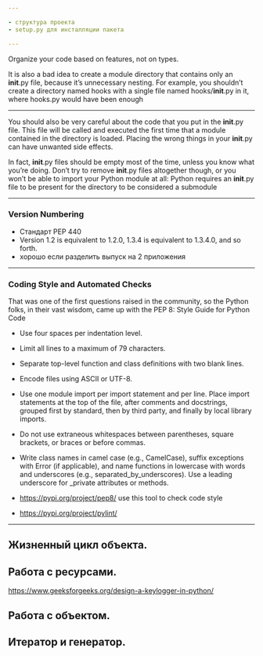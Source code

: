 ```yaml
---

- структура проекта
- setup.py для инсталляции пакета

---
```


Organize your code based on features, not on types.

It is also a bad idea to create a module directory that contains only an __init__.py file, because it’s unnecessary nesting. For example, you shouldn’t create a directory named hooks with a single file named hooks/__init__.py
in it, where hooks.py would have been enough

---

You should also be very careful about the code that you put in the __init__.py file. This file will be called and executed the first time that a module contained in the directory is loaded. Placing the wrong things in your __init__.py can have unwanted side effects.

In fact, __init__.py files should be empty most of the time, unless you know what you’re doing. Don’t try to remove __init__.py files altogether though, or you won’t be able to import your Python module at all: Python requires an __init__.py file to be present for the directory to be considered a submodule

---

### Version Numbering

- Стандарт PEP 440
- Version 1.2 is equivalent to 1.2.0, 1.3.4 is equivalent to 1.3.4.0, and so forth.
- хорошо если разделить выпуск на 2 приложения
---

### Coding Style and Automated Checks

That was one of the first questions raised in the community, so the Python folks, in their vast wisdom, came up with the PEP 8: Style Guide for Python Code

- Use four spaces per indentation level.
- Limit all lines to a maximum of 79 characters.
- Separate top-level function and class definitions with two blank lines.
- Encode files using ASCII or UTF-8.
- Use one module import per import statement and per line. Place import statements at the top of the file, after comments and docstrings, grouped first by standard, then by third party, and finally by local library imports.
- Do not use extraneous whitespaces between parentheses, square brackets, or braces or before commas.
- Write class names in camel case (e.g., CamelCase), suffix exceptions with Error (if applicable), and name functions in lowercase with words and underscores (e.g., separated_by_underscores). Use a leading underscore for _private attributes or methods.

- https://pypi.org/project/pep8/ use this tool to check code style
- https://pypi.org/project/pylint/

---

## Жизненный цикл объекта.

## Работа с ресурсами.
https://www.geeksforgeeks.org/design-a-keylogger-in-python/

## Работа с объектом.

## Итератор и генератор.